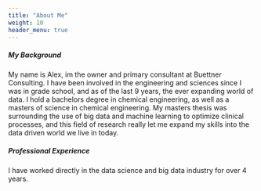 ```yaml
---
title: "About Me"
weight: 10
header_menu: true
---
```


<!-- ![Jane Doe](images/happy-ethnic-woman-sitting-at-table-with-laptop-3769021.jpg) -->

##### My Background

My name is Alex, im the owner and primary consultant at Buettner Consulting. I have been involved in the engineering and sciences since I was in grade school, and as of the last 9 years, the ever expanding world of data. I hold a bachelors degree in chemical engineering, as well as a masters of science in chemical engineering. My masters thesis was surrounding the use of big data and machine learning to optimize clinical processes, and this field of research really let me expand my skills into the data driven world we live in today.

##### Professional Experience
<!-- 


###### Education
Bachelors of Chemical Engineering - University of Nevada, Reno - 2016

Master of Science in Chemical Engineering - University of Nevada, Reno - 2018

###### Work
Big Data Developer at Everis - Birmingham, AL - 2019-2020

Senior Systems Programmer at BBVA USA - Birmingham, AL - 2020-Present

 -->

I have worked directly in the data science and big data industry for over 4 years.
